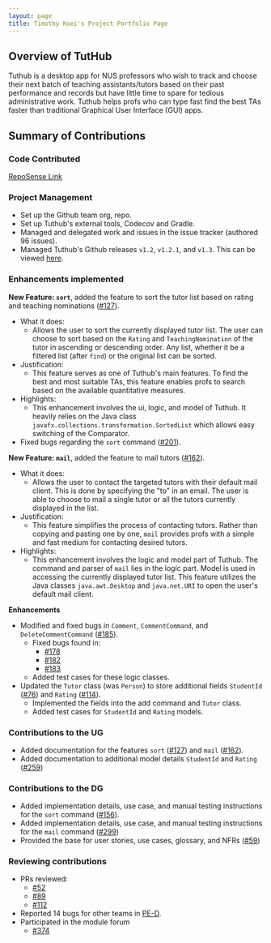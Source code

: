 ```yaml
---
layout: page
title: Timothy Koei's Project Portfolio Page
---
```

## Overview of TutHub
Tuthub is a desktop app for NUS professors who wish to track and choose their next batch of teaching assistants/tutors based on their past performance and records but have little time to spare for tedious administrative work. Tuthub helps profs who can type fast find the best TAs faster than traditional Graphical User Interface (GUI) apps.

## Summary of Contributions
### Code Contributed
[RepoSense Link](https://nus-cs2103-ay2223s1.github.io/tp-dashboard/?search=t1mzzz&breakdown=true)

### Project Management
- Set up the Github team org, repo.
- Set up Tuthub's external tools, Codecov and Gradle.
- Managed and delegated work and issues in the issue tracker (authored 96 issues).
- Managed Tuthub's Github releases `v1.2`, `v1.2.1`, and `v1.3`. This can be viewed [here](https://github.com/AY2223S1-CS2103T-T15-3/tp/releases).

### Enhancements implemented

**New Feature: `sort`**, added the feature to sort the tutor list based on rating and teaching nominations ([#127](https://github.com/AY2223S1-CS2103T-T15-3/tp/pull/127)).
- What it does:
  - Allows the user to sort the currently displayed tutor list. The user can choose to sort based on the `Rating` and `TeachingNomination` of the tutor in ascending or descending order. Any list, whether it be a filtered list (after `find`) or the original list can be sorted.
- Justification:
  - This feature serves as one of Tuthub's main features. To find the best and most suitable TAs, this feature enables profs to search based on the available quantitative measures.
- Highlights:
  - This enhancement involves the ui, logic, and model of Tuthub. It heavily relies on the Java class `javafx.collections.transformation.SortedList` which allows easy switching of the Comparator. 
- Fixed bugs regarding the `sort` command ([#201](https://github.com/AY2223S1-CS2103T-T15-3/tp/pull/201)).

**New Feature: `mail`**, added the feature to mail tutors ([#162](https://github.com/AY2223S1-CS2103T-T15-3/tp/pull/162)).
- What it does:
  - Allows the user to contact the targeted tutors with their default mail client. This is done by specifying the "to" in an email. The user is able to choose to mail a single tutor or all the tutors currently displayed in the list.
- Justification:
  - This feature simplifies the process of contacting tutors. Rather than copying and pasting one by one, `mail` provides profs with a simple and fast medium for contacting desired tutors.
- Highlights:
  - This enhancement involves the logic and model part of Tuthub. The command and parser of `mail` lies in the logic part. Model is used in accessing the currently displayed tutor list. This feature utilizes the Java classes `java.awt.Desktop` and `java.net.URI` to open the user's default mail client.

**Enhancements**
- Modified and fixed bugs in `Comment`, `CommentCommand`, and `DeleteCommentCommand` ([#185](https://github.com/AY2223S1-CS2103T-T15-3/tp/pull/185)).
  - Fixed bugs found in:
    - [#178](https://github.com/AY2223S1-CS2103T-T15-3/tp/pull/178)
    - [#182](https://github.com/AY2223S1-CS2103T-T15-3/tp/pull/182)
    - [#183](https://github.com/AY2223S1-CS2103T-T15-3/tp/pull/183)
  - Added test cases for these logic classes.
- Updated the `Tutor` class (was `Person`) to store additional fields `StudentId` ([#76](https://github.com/AY2223S1-CS2103T-T15-3/tp/pull/76)) and `Rating` ([#114](https://github.com/AY2223S1-CS2103T-T15-3/tp/pull/114)).
  - Implemented the fields into the add command and `Tutor` class.
  - Added test cases for `StudentId` and `Rating` models.

### Contributions to the UG
- Added documentation for the features `sort` ([#127](https://github.com/AY2223S1-CS2103T-T15-3/tp/pull/127)) and `mail` ([#162](https://github.com/AY2223S1-CS2103T-T15-3/tp/pull/162)).
- Added documentation to additional model details `StudentId` and `Rating` ([#259](https://github.com/AY2223S1-CS2103T-T15-3/tp/pull/259))

### Contributions to the DG
- Added implementation details, use case, and manual testing instructions for the `sort` command ([#156](https://github.com/AY2223S1-CS2103T-T15-3/tp/pull/156)).
- Added implementation details, use case, and manual testing instructions for the `mail` command ([#299](https://github.com/AY2223S1-CS2103T-T15-3/tp/pull/299))
- Provided the base for user stories, use cases, glossary, and NFRs ([#59](https://github.com/AY2223S1-CS2103T-T15-3/tp/pull/59))

### Reviewing contributions
- PRs reviewed:
  - [#52](https://github.com/AY2223S1-CS2103T-T15-3/tp/pull/52)
  - [#89](https://github.com/AY2223S1-CS2103T-T15-3/tp/pull/89)
  - [#112](https://github.com/AY2223S1-CS2103T-T15-3/tp/pull/112)
- Reported 14 bugs for other teams in [PE-D](https://github.com/t1mzzz/ped/pull).
- Participated in the module forum
  - [#374](https://github.com/nus-cs2103-AY2223S1/forum/pull/374)

